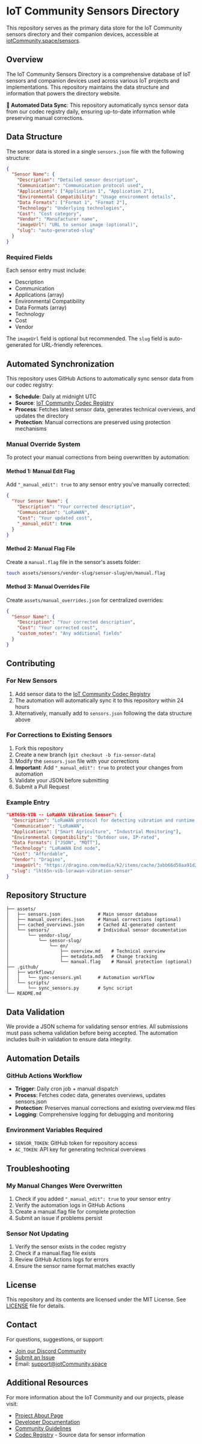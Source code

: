 # IoT Community Sensors Directory

This repository serves as the primary data store for the IoT Community sensors directory and their companion devices, accessible at [iotCommunity.space/sensors](https://iotCommunity.space/sensors).

## Overview

The IoT Community Sensors Directory is a comprehensive database of IoT sensors and companion devices used across various IoT projects and implementations. This repository maintains the data structure and information that powers the directory website.

**🤖 Automated Data Sync**: This repository automatically syncs sensor data from our codec registry daily, ensuring up-to-date information while preserving manual corrections.

## Data Structure

The sensor data is stored in a single `sensors.json` file with the following structure:

```json
{
  "Sensor Name": {
    "Description": "Detailed sensor description",
    "Communication": "Communication protocol used",
    "Applications": ["Application 1", "Application 2"],
    "Environmental Compatibility": "Usage environment details",
    "Data Formats": ["Format 1", "Format 2"],
    "Technology": "Underlying technologies",
    "Cost": "Cost category",
    "Vendor": "Manufacturer name",
    "imageUrl": "URL to sensor image (optional)",
    "slug": "auto-generated-slug"
  }
}
```

### Required Fields

Each sensor entry must include:
- Description
- Communication
- Applications (array)
- Environmental Compatibility
- Data Formats (array)
- Technology
- Cost
- Vendor

The `imageUrl` field is optional but recommended. The `slug` field is auto-generated for URL-friendly references.

## Automated Synchronization

This repository uses GitHub Actions to automatically sync sensor data from our codec registry:

- **Schedule**: Daily at midnight UTC
- **Source**: [IoT Community Codec Registry](https://github.com/iotcommunity-space/codec)
- **Process**: Fetches latest sensor data, generates technical overviews, and updates the directory
- **Protection**: Manual corrections are preserved using protection mechanisms

### Manual Override System

To protect your manual corrections from being overwritten by automation:

#### Method 1: Manual Edit Flag
Add `"_manual_edit": true` to any sensor entry you've manually corrected:

```json
{
  "Your Sensor Name": {
    "Description": "Your corrected description",
    "Communication": "LoRaWAN",
    "Cost": "Your updated cost",
    "_manual_edit": true
  }
}
```

#### Method 2: Manual Flag File
Create a `manual.flag` file in the sensor's assets folder:
```bash
touch assets/sensors/vendor-slug/sensor-slug/en/manual.flag
```

#### Method 3: Manual Overrides File
Create `assets/manual_overrides.json` for centralized overrides:
```json
{
  "Sensor Name": {
    "Description": "Your corrected description",
    "Cost": "Your corrected cost",
    "custom_notes": "Any additional fields"
  }
}
```

## Contributing

### For New Sensors
1. Add sensor data to the [IoT Community Codec Registry](https://github.com/iotcommunity-space/codec)
2. The automation will automatically sync it to this repository within 24 hours
3. Alternatively, manually add to `sensors.json` following the data structure above

### For Corrections to Existing Sensors
1. Fork this repository
2. Create a new branch (`git checkout -b fix-sensor-data`)
3. Modify the `sensors.json` file with your corrections
4. **Important**: Add `"_manual_edit": true` to protect your changes from automation
5. Validate your JSON before submitting
6. Submit a Pull Request

### Example Entry

```json
"LHT65N-VIB -- LoRaWAN Vibration Sensor": {
  "Description": "LoRaWAN protocol for detecting vibration and runtime. Includes temperature & humidity sensors.",
  "Communication": "LoRaWAN",
  "Applications": ["Smart Agriculture", "Industrial Monitoring"],
  "Environmental Compatibility": "Outdoor use, IP-rated",
  "Data Formats": ["JSON", "MQTT"],
  "Technology": "LoRaWAN End node",
  "Cost": "Affordable",
  "Vendor": "Dragino",
  "imageUrl": "https://dragino.com/media/k2/items/cache/3abb66d58aa91d2b7b16f08ee38a95c0_L.jpg",
  "slug": "lht65n-vib-lorawan-vibration-sensor"
}
```

## Repository Structure

```
├── assets/
│   ├── sensors.json              # Main sensor database
│   ├── manual_overrides.json     # Manual corrections (optional)
│   ├── cached_overviews.json     # Cached AI-generated content
│   └── sensors/                  # Individual sensor documentation
│       └── vendor-slug/
│           └── sensor-slug/
│               └── en/
│                   ├── overview.md    # Technical overview
│                   ├── metadata.md5   # Change tracking
│                   └── manual.flag    # Manual protection (optional)
├── .github/
│   ├── workflows/
│   │   └── sync-sensors.yml      # Automation workflow
│   └── scripts/
│       └── sync_sensors.py       # Sync script
└── README.md
```

## Data Validation

We provide a JSON schema for validating sensor entries. All submissions must pass schema validation before being accepted. The automation includes built-in validation to ensure data integrity.

## Automation Details

### GitHub Actions Workflow
- **Trigger**: Daily cron job + manual dispatch
- **Process**: Fetches codec data, generates overviews, updates sensors.json
- **Protection**: Preserves manual corrections and existing overview.md files
- **Logging**: Comprehensive logging for debugging and monitoring

### Environment Variables Required
- `SENSOR_TOKEN`: GitHub token for repository access
- `AC_TOKEN`: API key for generating technical overviews

## Troubleshooting

### My Manual Changes Were Overwritten
1. Check if you added `"_manual_edit": true` to your sensor entry
2. Verify the automation logs in GitHub Actions
3. Create a manual.flag file for complete protection
4. Submit an issue if problems persist

### Sensor Not Updating
1. Verify the sensor exists in the codec registry
2. Check if a manual.flag file exists
3. Review GitHub Actions logs for errors
4. Ensure the sensor name format matches exactly

## License

This repository and its contents are licensed under the MIT License. See [LICENSE](LICENSE) file for details.

## Contact

For questions, suggestions, or support:
- [Join our Discord Community](https://iotCommunity.space/discord)
- [Submit an Issue](https://github.com/iotcommunity-space/sensors/issues)
- Email: support@iotCommunity.space

## Additional Resources

For more information about the IoT Community and our projects, please visit:
- [Project About Page](https://iotCommunity.space/about)
- [Developer Documentation](https://docs.iotCommunity.space)
- [Community Guidelines](https://iotCommunity.space/guidelines)
- [Codec Registry](https://github.com/iotcommunity-space/codec) - Source data for sensor information
